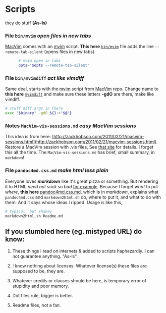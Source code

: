 Scripts
=======

they do stuff  __(As-Is)__

### File `bin/mvim`   _open files in new tabs_  ###

[MacVim](https://github.com/b4winckler/macvim) comes with 
an [mvim](https://github.com/b4winckler/macvim/blob/master/src/MacVim/mvim) script.
__This here__ [`bin/mvim`](https://github.com/Angles/some-scripts/blob/master/bin/mvim) file adds the line `--remote-tab-silent` (opens files in new tabs).
``` Bash
	  # mvim open in tabs
	  opts="$opts --remote-tab-silent"
```
### File `bin/mvimdiff`  _act like vimdiff_  ###

Same deal, starts with the [mvim](https://github.com/b4winckler/macvim/blob/master/src/MacVim/mvim) 
script from [MacVim](https://github.com/b4winckler/macvim) repo. Change name to __this here__ [`mvimdiff`](https://github.com/Angles/some-scripts/blob/master/bin/mvimdiff) and make sure these letters __-gdO__ are there, make like vimdiff.
``` Bash
# stuff diff args in there
exec "$binary" -gdO ${1:+"$@"}
```
### Notes `MacVim-vis-sessions.md` _easy MacVim sessions_ ###
 
This idea is from here: [http://zackhobson.com/2011/02/21/macvim-sessions.html](http://zackhobson.com/2011/02/21/macvim-sessions.html). Restore a MacVim session with .vis files,
See [that site](http://zackhobson.com/2011/02/21/macvim-sessions.html) for details. 
I forget this all the time. The `MacVim-vis-sessions.md` has brief, small summary, in `markdown`!


### File `pandoc4md.css.md` _make html less plain_   ###

Everyone loves ___markdown___ like it's great pizza or something. But rendering it to HTML _need not suck so bad_ [for example](https://raw.github.com/Angles/some-scripts/master/pandoc4md.sample.html). Because I forget _what_ to put _where_, __this here__ [pandoc4md.css.md](https://github.com/Angles/some-scripts/blob/master/pandoc4md.css.md), which is in _markdown_, explains what `pandoc4md.css` and `markdown2html.sh` do, where to put it, and what to do with them. And it says whose ideas I ripped. Usage is like this,
``` Bash
# typical, but shakey
markdown2html.sh Readme.md
```
If you stumbled here (eg. mistyped URL) do know: 
-----------------------------------------------

1.  These things I read on internets &amp; added to scripts haphazardly.
    I can not guarantee anything. "As-Is".

3.  I know nothing about licenses. Whatever license(s) these files are supposed to be, they are.

5.  Whatever credits or clauses should be here, is temporary error of stupidity and poor memory.

7.  Dot files rule, bigger is better.

9.  Readme files, not a fan.


